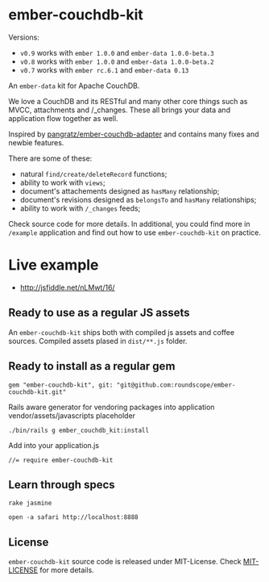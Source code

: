 ember-couchdb-kit
=================

Versions:

* `v0.9` works with `ember 1.0.0` and `ember-data 1.0.0-beta.3`
* `v0.8` works with `ember 1.0.0` and `ember-data 1.0.0-beta.2`
* `v0.7` works with `ember rc.6.1` and `ember-data 0.13`


An `ember-data` kit for Apache CouchDB.

We love a CouchDB and its RESTful and many other core things such as MVCC, attachments and /_changes. These all brings your data and application flow together as well.

Inspired by [pangratz/ember-couchdb-adapter](https://github.com/pangratz/ember-couchdb-adapter) and contains many fixes and newbie features.

There are some of these:

* natural `find/create/deleteRecord` functions;
* ability to work with `views`;
* document's attachements designed as `hasMany` relationship;
* document's revisions designed as `belongsTo` and `hasMany` relationships;
* ability to work with `/_changes` feeds;


Check source code for more details. In additional, you could find more in `/example` application and find out how to use `ember-couchdb-kit` on practice.


Live example
============

* http://jsfiddle.net/nLMwt/16/


Ready to use as a regular JS assets
-----------------------------------

An `ember-couchdb-kit` ships both with compiled js assets and coffee sources. 
Compiled assets plased in `dist/**.js` folder.


Ready to install as a regular gem
---------------------------------

```
gem "ember-couchdb-kit", git: "git@github.com:roundscope/ember-couchdb-kit.git"
```

Rails aware generator for vendoring packages into application vendor/assets/javascripts placeholder

```
./bin/rails g ember_couchdb_kit:install
```

Add into your application.js
```
//= require ember-couchdb-kit
```


Learn through specs
-------------------

```
rake jasmine
```

```
open -a safari http://localhost:8888
```


License
-------

`ember-couchdb-kit` source code is released under MIT-License.
Check [MIT-LICENSE](https://github.com/roundscope/ember-couchdb-kit/blob/master/MIT-LICENSE) for more details.
